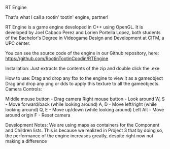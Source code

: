 RT Engine

That's what I call a rootin' tootin' engine, partner!

RT Engine is a game engine developed in C++ using OpenGL. It is developed by Joel Cabaco Perez and Lorien Portella Lopez, both students of the Bachelor's Degree in Videogame Design and Development at CITM, a UPC center.

You can see the source code of the engine in our Github repository, here:
https://github.com/RootinTootinCoodin/RTEngine

Installation:
	Just extracts the contents of the zip and double click 	the .exe

How to use:
	Drag and drop any fbx to the engine to view it as a 	gameobject
	Drag and drop any png or dds to apply this texture to all 	the gameobjects.
Camera Controls:
		   
 Middle mouse button - Drag camera
  Right mouse button - Look around
		W, S - Move forward/back (while looking around)
		A, D - Move left/right (while looking around)
		Q, E - Move up/down (while looking around)
    	    Left Alt - Move around origin
		   F - Reset camera

Development Notes:
	We are using maps as containers for the Component and 	Children lists. This is because we realized in Project 3 	that by doing so, the performance of the engine increases 	greatly, despite right now not making a difference
